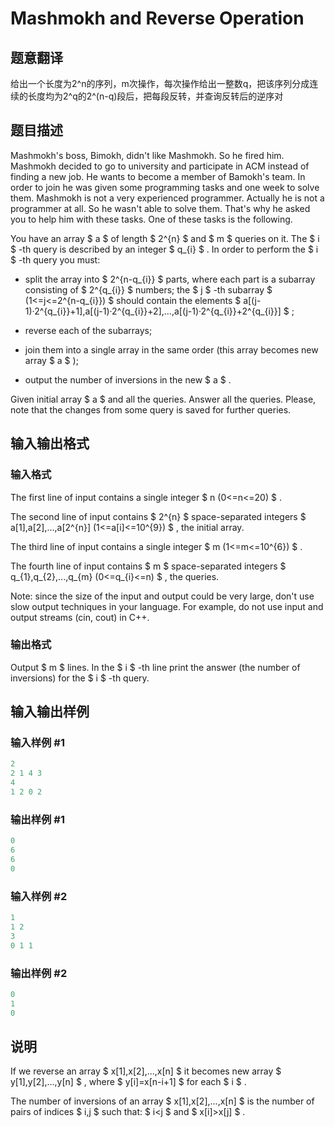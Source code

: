# Mashmokh and Reverse Operation

## 题意翻译

给出一个长度为2^n的序列，m次操作，每次操作给出一整数q，把该序列分成连续的长度均为2^q的2^(n-q)段后，把每段反转，并查询反转后的逆序对 

## 题目描述

Mashmokh's boss, Bimokh, didn't like Mashmokh. So he fired him. Mashmokh decided to go to university and participate in ACM instead of finding a new job. He wants to become a member of Bamokh's team. In order to join he was given some programming tasks and one week to solve them. Mashmokh is not a very experienced programmer. Actually he is not a programmer at all. So he wasn't able to solve them. That's why he asked you to help him with these tasks. One of these tasks is the following.

You have an array $ a $ of length $ 2^{n} $ and $ m $ queries on it. The $ i $ -th query is described by an integer $ q_{i} $ . In order to perform the $ i $ -th query you must:

- split the array into $ 2^{n-q_{i}} $ parts, where each part is a subarray consisting of $ 2^{q_{i}} $ numbers; the $ j $ -th subarray $ (1<=j<=2^{n-q_{i}}) $ should contain the elements $ a[(j-1)·2^{q_{i}}+1],a[(j-1)·2^{q_{i}}+2],...,a[(j-1)·2^{q_{i}}+2^{q_{i}}] $ ;

- reverse each of the subarrays;

- join them into a single array in the same order (this array becomes new array $ a $ );

- output the number of inversions in the new $ a $ .

Given initial array $ a $ and all the queries. Answer all the queries. Please, note that the changes from some query is saved for further queries.

## 输入输出格式

### 输入格式

The first line of input contains a single integer $ n (0<=n<=20) $ .

The second line of input contains $ 2^{n} $ space-separated integers $ a[1],a[2],...,a[2^{n}] (1<=a[i]<=10^{9}) $ , the initial array.

The third line of input contains a single integer $ m (1<=m<=10^{6}) $ .

The fourth line of input contains $ m $ space-separated integers $ q_{1},q_{2},...,q_{m} (0<=q_{i}<=n) $ , the queries.

Note: since the size of the input and output could be very large, don't use slow output techniques in your language. For example, do not use input and output streams (cin, cout) in C++.

### 输出格式

Output $ m $ lines. In the $ i $ -th line print the answer (the number of inversions) for the $ i $ -th query.

## 输入输出样例

### 输入样例 #1

```cpp
2
2 1 4 3
4
1 2 0 2

```
### 输出样例 #1

```cpp
0
6
6
0

```
### 输入样例 #2

```cpp
1
1 2
3
0 1 1

```
### 输出样例 #2

```cpp
0
1
0

```
## 说明

If we reverse an array $ x[1],x[2],...,x[n] $ it becomes new array $ y[1],y[2],...,y[n] $ , where $ y[i]=x[n-i+1] $ for each $ i $ .

The number of inversions of an array $ x[1],x[2],...,x[n] $ is the number of pairs of indices $ i,j $ such that: $ i&lt;j $ and $ x[i]&gt;x[j] $ .


